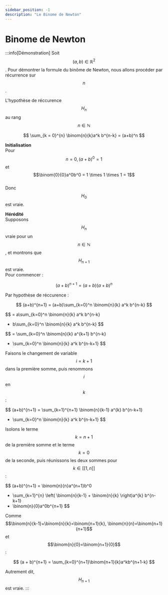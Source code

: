 ```yaml
---
sidebar_position: -1
description: "Le Binome de Newton"
---
```


# Binome de Newton

:::info[Démonstration]
Soit $$(a, b) \in \mathbb{R}^2$$. Pour démontrer la formule du binôme de Newton, nous allons procéder par récurrence sur $$n$$.

L'hypothèse de réccurence $$H_n$$ au rang $$n \in \mathbb{N}$$

$$
\sum_{k = 0}^{n} \binom{n}{k}a^k b^{n-k} = (a+b)^n
$$

**Initialisation** <br/>
Pour $$n = 0, (a+b)^0 = 1$$ et $$\binom{0}{0}a^0b^0 = 1 \times 1 \times 1 = 1$$ <br/>
Donc $$H_0$$ est vraie.

**Hérédité** <br/>
Supposons $$H_n$$ vraie pour un $$n \in \mathbb{N}$$, et montrons que $$H_{n+1}$$ est vraie.<br/>
Pour commencer :

$$
(a+b)^{n+1} = (a+b)(a+b)^n
$$

Par hypothèse de réccurence :

$$
(a+b)^{n+1} = (a+b)\sum_{k=0}^n \binom{n}{k} a^k b^{n-k}
$$

$$
 = a\sum_{k=0}^n \binom{n}{k} a^k b^{n-k}
 + b\sum_{k=0}^n \binom{n}{k} a^k b^{n-k} 
$$

$$
 = \sum_{k=0}^n \binom{n}{k} a^{k+1} b^{n-k}
 + \sum_{k=0}^n \binom{n}{k} a^k b^{n-k+1} 
$$

Faisons le changement de variable $$i=k+1$$ dans la première somme, puis renommons $$i$$ en $$k$$ :

$$
(a+b)^{n+1} = \sum_{k=1}^{n+1} \binom{n}{k-1} a^{k} b^{n-k+1}
+ \sum_{k=0}^n \binom{n}{k} a^k b^{n-k+1}
$$

Isolons le terme $$k=n+1$$ de la première somme et le terme $$k=0$$ de la seconde, puis réunissons les deux sommes pour $$k \in [[1,n]]$$ :

$$
(a+b)^{n+1} = \binom{n}{n}a^{n+1}b^0
+ \sum_{k=1}^{n} \left( \binom{n}{k-1} + \binom{n}{k} \right)a^{k} b^{n-k+1}
+ \binom{n}{0}a^0b^{n+1} 
$$

Comme $$\binom{n}{k-1}+\binom{n}{k}=\binom{n+1}{k}, \binom{n}{n}=\binom{n+1}{n+1}$$ et $$\binom{n}{0}=\binom{n+1}{0}$$ :

$$
(a + b)^{n+1} = \sum_{k=0}^{n+1}\binom{n+1}{k}a^kb^{n+1-k}
$$

Autrement dit, $$H_{n+1}$$ est vraie. 
:::